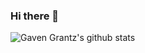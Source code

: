 ### Hi there 👋

<!--
**indomie858/indomie858** is a ✨ _special_ ✨ repository because its `README.md` (this file) appears on your GitHub profile.

Here are some ideas to get you started:

- 🔭 I’m currently working on ...
- 🌱 I’m currently learning ...
- 👯 I’m looking to collaborate on ...
- 🤔 I’m looking for help with ...
- 💬 Ask me about ...
- 📫 How to reach me: ...
- 😄 Pronouns: ...
- ⚡ Fun fact: ...
-->

<!--![Gaven Grantz's github stats](https://github-readme-stats.vercel.app/api?username=indomie858&count_private=true&show_icons=true&theme=dark&include_all_commits=true&hide=issues,contribs)
-->

![Gaven Grantz's github stats](https://github-readme-stats.vercel.app/api?username=indomie858&count_private=true&theme=synthwave&include_all_commits=true)
